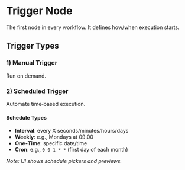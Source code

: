 # Trigger Node

The first node in every workflow. It defines how/when execution starts.

## Trigger Types
### 1) Manual Trigger
Run on demand.

### 2) Scheduled Trigger
Automate time‑based execution.

#### Schedule Types
- **Interval**: every X seconds/minutes/hours/days
- **Weekly**: e.g., Mondays at 09:00
- **One‑Time**: specific date/time
- **Cron**: e.g., `0 0 1 * *` (first day of each month)

_Note: UI shows schedule pickers and previews._
